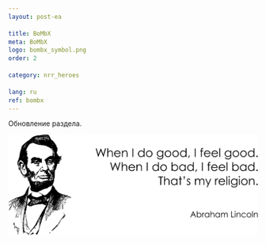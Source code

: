 ```yaml
---
layout: post-ea

title: BoMbX
meta: BoMbX
logo: bombx_symbol.png
order: 2

category: nrr_heroes

lang: ru
ref: bombx
---
```


Обновление раздела.

<a data-fancybox="gallery" href="/img/programming/Lincoln.png"><img src="/img/programming/Lincoln.png" alt=""></a>
